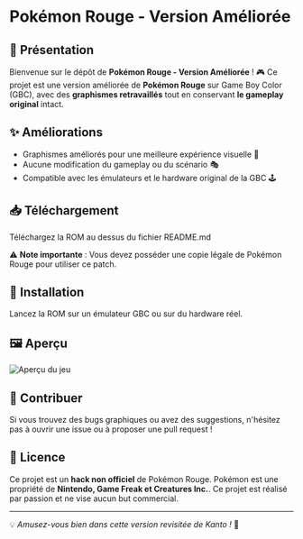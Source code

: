 # Pokémon Rouge - Version Améliorée

## 📜 Présentation
Bienvenue sur le dépôt de **Pokémon Rouge - Version Améliorée** ! 🎮
Ce projet est une version améliorée de **Pokémon Rouge** sur Game Boy Color (GBC), avec des **graphismes retravaillés** tout en conservant **le gameplay original** intact.

## ✨ Améliorations
- Graphismes améliorés pour une meilleure expérience visuelle 🎨
- Aucune modification du gameplay ou du scénario 🎭
- Compatible avec les émulateurs et le hardware original de la GBC 🕹️

## 📥 Téléchargement
Téléchargez la ROM au dessus du fichier README.md

⚠️ **Note importante** : Vous devez posséder une copie légale de Pokémon Rouge pour utiliser ce patch.

## 🔧 Installation
Lancez la ROM sur un émulateur GBC ou sur du hardware réel.

## 🖼️ Aperçu
![Aperçu du jeu](https://www.pokebip.com/pages/jeuxvideo/oac/or_argent/guide_des_lieux/maps/bourg-palette.png)

## 🚀 Contribuer
Si vous trouvez des bugs graphiques ou avez des suggestions, n'hésitez pas à ouvrir une issue ou à proposer une pull request !

## 📜 Licence
Ce projet est un **hack non officiel** de Pokémon Rouge. Pokémon est une propriété de **Nintendo, Game Freak et Creatures Inc.**. Ce projet est réalisé par passion et ne vise aucun but commercial.

---
💡 *Amusez-vous bien dans cette version revisitée de Kanto !* 🌟
